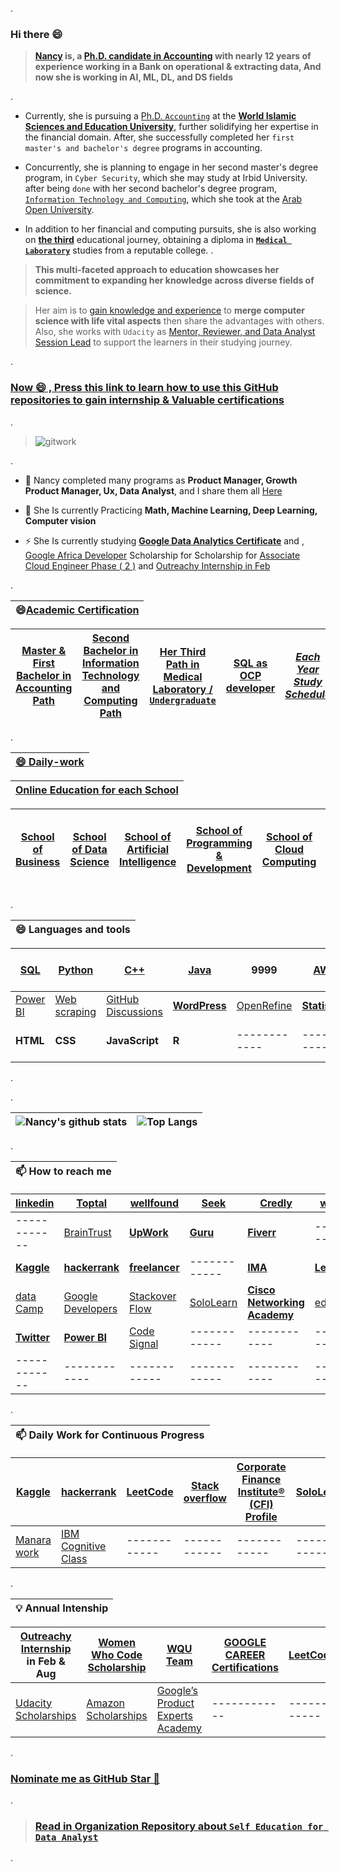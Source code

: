 .

### Hi there 😄 



>  **[Nancy](https://github.com/nancyalaswad90/Each-Year-Study-Schedule/blob/main/README.md) is, a [Ph.D. candidate in Accounting](https://github.com/nancyalaswad90/nancyalaswad90/blob/master/Universities%20specializing%20in%20accounting.md) with nearly 12 years of experience working in a Bank on operational & extracting data, And now she is working in AI, ML, DL,  and DS fields**

.


- Currently, she is pursuing a [Ph.D.  `Accounting`](https://grades.wise.edu.jo/student.php) at the **[World Islamic Sciences and Education University](https://learn.wise.edu.jo/mlms/my/)**, further solidifying her expertise in the financial domain. After, she successfully completed her `first master's and bachelor's degree` programs in accounting.



- Concurrently, she is planning to engage in her second master's degree program, in `Cyber Security`, which she may study at Irbid University. after being `done` with her second bachelor's degree program, [`Information Technology and Computing`](https://github.com/nancyalaswad90/nancyalaswad90/blob/master/second%20.md), which she took at the [Arab Open University](https://github.com/nancyalaswad90/Each-Year-Study-Schedule/blob/main/README.md). 



- In addition to her financial and computing pursuits, she is also working on **[the third](https://github.com/nancyalaswad90/Each-Year-Study-Schedule/blob/main/README.md)** educational journey, obtaining a diploma in  **[`Medical Laboratory`](https://github.com/nancyalaswad90/Medical-Laboratory/blob/main/README.md)** studies from a reputable college. 
.

> **This multi-faceted approach to education showcases her commitment to expanding her knowledge across diverse fields of science.**



> Her aim is to [gain knowledge and experience](https://docs.google.com/document/d/15LPAd65IhZRtEVueTB9dthL4VfUlsZ7c/edit) to **merge computer science with life vital aspects** then share the advantages with others. Also, she works with `Udacity` as [Mentor, Reviewer, and Data Analyst Session Lead](https://github.com/nancyalaswad90/My-Career-Progress-as-Mentor-in-Udacity) to support the learners in their studying journey. 

.


 ### [ Now 😄 , Press this link to learn how to use this GitHub repositories to gain internship & Valuable certifications](https://www.youtube.com/watch?v=0_dGOhZnLMg) 


.


> ![gitwork](https://user-images.githubusercontent.com/36210723/94987193-0053d400-056d-11eb-97d2-f0319bbe27f6.jpg)

.

- 🔭 Nancy completed many programs as **Product Manager, Growth Product Manager, Ux, Data Analyst**, and I share them all  [Here](https://github.com/nancyalaswad90/Udacity-Nanodegree-Certifications)



- 🌱 She Is currently Practicing  **Math, Machine Learning, Deep Learning, Computer vision**



- ⚡ She Is currently studying **[Google Data Analytics Certificate](https://grow.google/dataanalytics/#?modal_active=none)**  and , [Google Africa Developer](https://www.pluralsight.com/partners/google/africa/gads-2021?aid=7014Q0000023RnOQAU&oid=&promo=&utm_campaign=&utm_content=&utm_medium=partner_partner_web_referral&utm_source=&utm_term=) Scholarship for Scholarship for [Associate Cloud Engineer Phase ( 2 )](https://app.pluralsight.com/channels/details/603245f5-77bd-4850-a181-9e0547fd4f2a)  and [Outreachy Internship in Feb](https://github.com/nancyalaswad90/Outreachy)


.

| **😄[Academic Certification](https://docs.google.com/document/d/1ytyegjotOpyVH_0l4M1EgZ78sOT0HTu4KzbGMDBgbRg/edit)**|
 | ------------ |
 
| **[Master & First Bachelor in Accounting Path](https://github.com/nancyalaswad90/nancyalaswad90/blob/master/Universities%20specializing%20in%20accounting.md)** | **[ Second Bachelor in  Information Technology and Computing Path](https://github.com/nancyalaswad90/nancyalaswad90/blob/master/second%20.md)** | **[Her Third Path in Medical Laboratory / `Undergraduate`](https://github.com/nancyalaswad90/Medical-Laboratory/blob/main/README.md)** |**[SQL as OCP developer ](https://github.com/nancyalaswad90/nancyalaswad90/blob/master/Certification%20as%20Oracle%20developer%20professional%20.md)** |*[ Each Year Study Schedule](https://github.com/nancyalaswad90/Each-Year-Study-Schedule/blob/main/README.md)*
|------------ |------------ | ------------ | ------------ |------------ |



.

| **[😄 Daily-work](https://github.com/nancyalaswad90/Daily-work/blob/main/README.md)**|
 | ------------ | 


| **[ Online Education for each School](https://github.com/nancyalaswad90/ONLINE-EDUCATION-for-each-School/blob/main/README.md)**|
 | ------------ | 

| **[School of Business](https://github.com/nancyalaswad90/The-School-of-Business/blob/main/README.md)** | **[School of Data Science](https://github.com/nancyalaswad90/School-of-Data-Science/blob/main/README.md)** | **[School of  Artificial Intelligence](https://github.com/nancyalaswad90/School-of-Artificial-Intelligence/blob/main/README.md)** | **[School of Programming & Development](https://github.com/nancyalaswad90/School-of-Programming-Development)**| **[School of Cloud Computing](https://github.com/nancyalaswad90/School-of-Cloud-Computing/blob/main/README.md)**|**[School of Medical Laboratory](https://github.com/nancyalaswad90/School-of-Medical-Laboratory/blob/main/README.md)**|[الخرائط الذهنية لتفسير سور القران الكريم](https://drive.google.com/file/d/1yW04DXqCTlkVfUi4gePWgikmeszDYGcG/view) |
| ------------ | ------------ | ------------ |------------ | ------------ | ------------ |------------ |



.


| **😄 Languages and tools**|
 | ------------ |

| **[SQL](https://github.com/nancyalaswad90/nancyalaswad90/blob/master/Certification%20as%20Oracle%20developer%20professional%20.md)** | **[Python](https://github.com/nancyalaswad90/nancyalaswad90/blob/master/Python%20Certifications.md)** | [C++]() | **[Java](https://github.com/nancyalaswad90/Project-for-Vehicle-Accident-Application/blob/main/README.md)** | 9999  | **[AWS ](https://github.com/nancyalaswad90/AWS-Training/blob/main/README.md)**   |  [Math ](https://github.com/nancyalaswad90/Math)  |------------ |
|------------ |------------ | ------------ | ------------ |------------ | ------------ | ------------ | ------------ |
|  [Power BI](https://github.com/nancyalaswad90/nancyalaswad90/blob/master/Power%20BI%20tool.md) | [Web scraping](https://github.com/nancyalaswad90/Web-scraping/blob/main/README.md) |  [GitHub Discussions](https://docs.github.com/en/discussions/guides/granting-higher-permissions-to-top-contributors) | **[WordPress  ](https://github.com/nancyalaswad90/WordPress)** | [OpenRefine](https://openrefine.org/)  | **[Statistics](https://github.com/nancyalaswad90/Statistics/blob/main/README.md)** | [Tableau ](https://github.com/nancyalaswad90/Tableau)  | **[Azure ](https://github.com/nancyalaswad90/Azure)** | --- |  ----------------  |
| **HTML**| **CSS**|**JavaScript**| **R** |  ------------ | ------------ |------------ |
.



.

|![Nancy's github stats](https://github-readme-stats.vercel.app/api?username=nancyalaswad90&show_icons=true&theme=algolia&count_private=true) | ![Top Langs](https://github-readme-stats.vercel.app/api/top-langs/?username=nancyalaswad90&theme=algolia)|
| ------------ | ------------ | 


.



| **📫 How to reach me**|
 | ------------ | 
 
|**[linkedin](https://www.linkedin.com/in/nancy-al-aswad-b001b4124/)** | [Toptal ](https://www.toptal.com/screening_wizard) | [wellfound](https://wellfound.com/jobs) | [Seek ](https://www.seek.co.nz/Data-Analyst-jobs) | [Credly ](https://www.credly.com/users/nancyalaswad) | [wuzzuf](https://wuzzuf.net/search/jobs/?a=navbl&q=data%20analys) |
| ------------ | ------------ | ------------ |------------ | ------------ | ------------ |
|------------ | [BrainTrust](https://app.usebraintrust.com/jobs/13445) | **[UpWork ](https://www.upwork.com/o/profiles/users/~01aea1b28cadcbe913/)** | **[Guru](https://www.guru.com/pro/ProfileBuild.aspx?tab=5&pscount=0)** | **[Fiverr](https://www.fiverr.com/nancyalaswad?public_mode=true)** | -------------- |
|**[Kaggle](https://www.kaggle.com/nancyalaswad90)**| **[hackerrank](https://www.hackerrank.com/nancyalaswad90)** | **[freelancer](https://www.freelancer.com/u/nancyalaswad90)** | ------------  |**[IMA ](https://github.com/nancyalaswad90/IMA-Accounting-Certifications)** | **[LeetCode](https://leetcode.com/Nancy_Al_Aswad90/)** |-------- |
| [data Camp](https://learn.datacamp.com/career-tracks) | [Google Developers](https://developers.google.com/profile/u/116039305746026612185) | [ Stackover Flow  ](https://stackoverflow.com/users/12555055/nancy-al-aswad) | [SoloLearn ]() |**[Cisco Networking Academy](https://www.cisco.com/c/m/en_sg/partners/cisco-networking-academy/index.html#~networking-essentials)**|[edx](https://courses.edx.org/dashboard/programs/482dee71-e4b9-4b42-a47b-3e16bb69e8f2/)
| **[Twitter](https://twitter.com/AswadNancy?s=03/ "Twitter")** | **[Power BI](https://github.com/nancyalaswad90/Power-BI)** |  [Code Signal ](https://app.codesignal.com/profile/nancy_a8) |------------ | ------------ | ------------ |
| ------------ | ------------ | ------------ |------------ | ------------ | ------------ |


.



| **📫 Daily Work for Continuous Progress**|
 | ------------------- | 

|**[Kaggle](https://www.kaggle.com/nancyalaswad90)**| **[hackerrank](https://www.hackerrank.com/nancyalaswad90)** | **[LeetCode](https://leetcode.com/Nancy_Al_Aswad90/)**  |  **[Stack overflow](https://stackoverflow.com/users/12555055/nancy-al-aswad)** |   **[Corporate Finance Institute® (CFI) Profile](https://github.com/nancyalaswad90/Corporate-Finance-Institute-CFI-Profile/blob/main/README.md/)** |  [SoloLearn ]() |
| ------------ | ------------ |------------ | ------------ | ------------ | ----------- |
|  [Manara work ](https://app.manara.tech/certificates) | [IBM Cognitive Class](https://cognitiveclass.ai/profile/NancyAlAswad) | ------------ |------------ | ------------ | ------------ |
.




| **💡  Annual Intenship**|
 | ------------ | 

| **[Outreachy Internship](https://www.outreachy.org/docs/internship/) in Feb & Aug**| **[Women Who Code Scholarship ](https://github.com/nancyalaswad90/nancyalaswad90/blob/master/Women%20Who%20Code%20Scholarship%20.md)** | **[WQU Team](https://wqu-ds.tditrain.com/hub/home#info)**  |**[GOOGLE CAREER Certifications](https://grow.google/certificates/?utm_source=gDigital&utm_medium=programgn&utm_campaign=gn&utm_content&utm_term#?modal_active=none)**  | **[LeetCode](https://leetcode.com/Nancy_Al_Aswad90/)** | **[Microsoft & LinkedIn  Certifications](https://www.elmin7a.com/free-courses-offered-by-microsoft-and-linkedin-with-free-certificates/)** |
| ------------- | ------------ | ------------ |------------ | ------------ | ------------ |
|  [Udacity Scholarships ](https://www.udacity.com/scholarships?bsft_aaid=8d7e276e-4a10-41b2-8868-423fe96dd6b2&bsft_eid=47af06d8-1591-4df2-9ab5-80d1b0a97cf9&utm_campaign=sch_600_auto_ndxxx_oneten-app-reminder_global&utm_source=blueshift&utm_medium=email&utm_content=sch_600_auto_ndxxx_oneten-app-reminder_global&bsft_clkid=d6c9d5c0-9e86-42c3-99c2-f74e7a9c4ac2&bsft_uid=00de2879-837f-441d-951a-23c93505cbff&bsft_mid=738e1c6f-0c2a-4e44-bdaa-763b6d93e979&bsft_txnid=28979ac1-c51c-416e-8415-0a18439e0b21&bsft_mime_type=html&bsft_ek=2021-11-15T22%3A53%3A09Z&bsft_lx=4&bsft_tv=7) | [Amazon Scholarships ](https://www.amazon.com/s?rh=p_27%3AAWS+Training+%26+Certification) | [Google’s Product Experts Academy](https://productexperts.withgoogle.com/signup) |------------ | ------------ | ------------ |
.

### **[Nominate me as GitHub Star 🌟](https://stars.github.com/nominate/)**


.
> ### [Read in Organization Repository about  `Self Education for Data Analyst`](https://github.com/Self-Education-for-Business-analyst)
>

.

